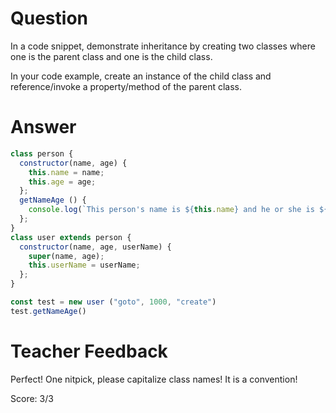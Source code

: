 # Question
In a code snippet, demonstrate inheritance by creating two classes where one is the parent class and one is the child class.

In your code example, create an instance of the child class and reference/invoke a property/method of the parent class.

# Answer
```js
class person {
  constructor(name, age) {
    this.name = name;
    this.age = age;
  };
  getNameAge () {
    console.log(`This person's name is ${this.name} and he or she is ${this.age} old.`)
  };
}
class user extends person {
  constructor(name, age, userName) {
    super(name, age);         
    this.userName = userName; 
  };
}

const test = new user ("goto", 1000, "create")
test.getNameAge()
```
# Teacher Feedback

Perfect! One nitpick, please capitalize class names! It is a convention!

Score: 3/3